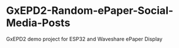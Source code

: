 # GxEPD2-Random-ePaper-Social-Media-Posts
 GxEPD2 demo project for ESP32 and Waveshare ePaper Display
